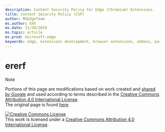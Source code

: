 ```yaml
---
description: Content Security Policy for Edge (Chromium) Extensions.
title: Content Security Policy (CSP)
author: MSEdgeTeam
ms.author: XXX
ms.date: 11/20/2019
ms.topic: article
ms.prod: microsoft-edge
keywords: edge, extensions development, browser extensions, addons, partner center, developer
---
```


# ererf

> [!NOTE]
> Portions of this page are modifications based on work created and [shared by Google][GoogleSitePolicies] and used according to terms described in the [Creative Commons Attribution 4.0 International License][CCA4IL].  
> The original page is found [here](https://developer.chrome.com/extensions/hosting/).  

[![Creative Commons License][CCby4Image]][CCA4IL]  
This work is licensed under a [Creative Commons Attribution 4.0 International License][CCA4IL].  

[CCA4IL]: http://creativecommons.org/licenses/by/4.0  
[CCby4Image]: https://i.creativecommons.org/l/by/4.0/88x31.png  
[GoogleSitePolicies]: https://developers.google.com/terms/site-policies 